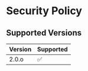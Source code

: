 # Security Policy

## Supported Versions

| Version | Supported          |
| ------- | ------------------ |
| 2.0.o   | :white_check_mark: |
